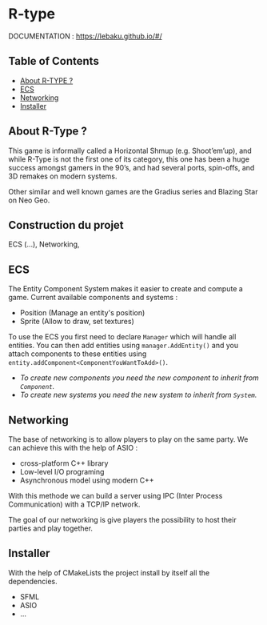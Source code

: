 # R-type

DOCUMENTATION : https://lebaku.github.io/#/

## Table of Contents
- [About R-TYPE ?](#about-r-type)
- [ECS](#ECS)
- [Networking](#networking)
- [Installer](#installer)

## About R-Type ?

This game is informally called a Horizontal Shmup (e.g. Shoot’em’up), and while R-Type is not the first one of its category, this one has been a huge success amongst gamers in the 90’s, and had several ports, spin-offs,
and 3D remakes on modern systems.

Other similar and well known games are the Gradius series and Blazing Star on Neo Geo.


## Construction du projet

ECS (…), Networking,


## ECS

The Entity Component System makes it easier to create and compute a game.
Current available components and systems :

* Position (Manage an entity's position)
* Sprite (Allow to draw, set textures)

To use the ECS you first need to declare `Manager` which will handle all entities.
You can then add entities using `manager.AddEntity()` and you attach components to these entities using `entity.addComponent<ComponentYouWantToAdd>()`.

* *To create new components you need the new component to inherit from `Component`.*
* *To create new systems you need the new system to inherit from `System`.*

## Networking

The base of networking is to allow players to play on the same party. We can achieve this with the help of ASIO :
* cross-platform C++ library
* Low-level I/O programing
* Asynchronous model using modern C++

With this methode we can build a server using IPC (Inter Process Communication) with a TCP/IP network.

The goal of our networking is give players the possibility to host their parties and play together.


## Installer

With the help of CMakeLists the project install by itself all the dependencies.

* SFML
* ASIO
* ...
